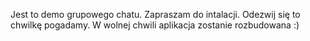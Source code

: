 Jest to demo grupowego chatu. Zapraszam do intalacji. 
Odezwij się to chwilkę pogadamy. 
W wolnej chwili aplikacja zostanie rozbudowana :) 